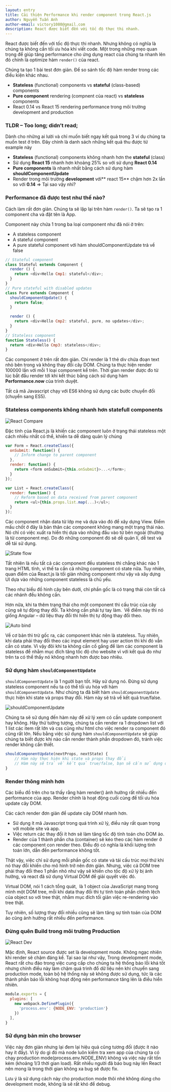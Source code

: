 ```yaml
---
layout: entry
title: Cải thiện Performance khi render component trong React.js
author: Nguyễn Tuấn Anh
author-email: victory1080@gmail.com
description: React được biết đến với tốc độ thực thi nhanh.
---
```


React được biết đến với tốc độ thực thi nhanh. Nhưng không có nghĩa là chúng ta không cần tối ưu hóa khi viết code. Một trong những mẹo quan trọng để giúp tăng performance cho ứng dụng react của chúng ta nhanh lên đó chính là optimize hàm `render()` của react.

Chúng ta tạo 1 bài test đơn giản. Để so sánh tốc độ hàm render trong các điều kiện khác nhau.

- **Stateless** (functional) components vs **stateful** (class-based) components
- **Pure component** rendering (compnent của react) vs **stateless** components
- React 0.14 vs React 15 rendering performance trong môi trường development and production

### TLDR – Too long; didn’t read;

Dành cho những ai lười và chỉ muốn biết ngay kết quả trong 3 ví dụ chúng ta muốn test ở trên. Đây chính là danh sách những kết quả thu được từ example này

- **Stateless** (functional) components không nhanh hơn the **stateful** (class)
- Sử dụng **React 15** nhanh hơn khoảng 25% so với sử dụng **React 0.14**
- **Pure components** là nhanh nhất bằng cách sử dụng hàm **shouldComponentUpdate**
- Render trong môi trường **development** với** react 15** chậm hơn 2x lần so với **0.14** => Tại sao vậy nhỉ?

### Performance đã được test như thế nào?

Cách làm rất đơn giản. Chúng ta sẽ lặp lại trên hàm `render()`. Ta sẽ tạo ra 1 component cha và đặt tên là App.

Component này chứa 1 trong ba loại component như đã nói ở trên:

- A stateless component
- A stateful component
- A pure stateful component với hàm shouldComponentUpdate trả về false

```js
// Stateful component
class Stateful extends Component {
  render () {
    return <div>Hello Cmp1: stateful</div>;
  }
}
// Pure stateful with disabled updates
class Pure extends Component {
  shouldComponentUpdate() {
    return false;
  }

  render () {
    return <div>Hello Cmp2: stateful, pure, no updates</div>;
  }
}
// Stateless component
function Stateless() {
  return <div>Hello Cmp3: stateless</div>;
}
```

Các component ở trên rất đơn giản. Chỉ render là 1 thẻ div chứa đoạn text nhỏ bên trong và không thay đổi cây DOM. Chúng ta thực hiện render 100000 lần với mỗi 1 loại component kể trên. Thời gian render được đo từ lúc bắt đầu render tới khi kết thúc bằng cách sử dụng hàm **Performance.now** của trình duyệt.

Tất cả mã Javascript chạy với ES6 không sử dụng các bước chuyển đổi (chuyển sang ES5).

### Stateless components không nhanh hơn statefull components

![React Compare](https://drive.google.com/uc?id=0B05rqFCwNCjkWnA1RFBtSENNalE&export=download)

Đặc tính của React.js là khiến các component luôn ở trạng thái stateless một cách nhiều nhất có thể, khiến ta dễ dàng quản lý chúng

```js
var Form = React.createClass({
  onSubmit: function() {
    // Inform change to parent component
  },
  render: function() {
    return <form onSubmit={this.onSubmit}>...</form>;
  }
});

var List = React.createClass({
  render: function() {
    // Reform based on data received from parent component
    return <ul>{this.props.list.map(...)</ul>;
  }
});
```

Các component nhận data từ lớp mẹ và dựa vào đó để xây dựng View. Điểm mấu chốt ở đây là bản thân các component không mang một trạng thái nào. Nó chỉ có việc xuất ra hiển thị dựa vào những đầu vào từ bên ngoài (thường là từ component mẹ). Do đó những component đó sẽ dễ quản lí, dễ test và dễ tái sử dụng.

![State flow](https://drive.google.com/uc?id=0B05rqFCwNCjkSkF1X3g4emgyVEk&export=download)

Tất nhiên là nếu tất cả các component đều stateless thì chẳng khác nào 1 trang HTML tĩnh, vì thế ta cần cả những component có state nữa. Tuy nhiên, quan điểm của React.js là tối giản những component như vậy và xây dựng UI dựa vào những component stateless là chủ yếu.

Theo như biểu đồ hình cây bên dưới, chỉ phần gốc là có trạng thái còn tất cả các nhánh đều không cần.

Hơn nữa, khi ta thêm trạng thái cho một component thì cấu trúc của cây cũng sẽ tự động thay đổi. Ta không cần phải tự tay làm.  Về điểm này thì nó giống Angular – dữ liệu thay đổi thì hiển thị tự động thay đổi theo.

![Auto bind](https://drive.google.com/uc?id=0B05rqFCwNCjkWUxQRFBBMEVvVXM&export=download)

Về cơ bản thì trừ gốc ra, các component khác nên là stateless. Tuy nhiên, khi data phải thay đổi theo các input element hay user action thì khi đó vẫn cần có state. Vì vậy đôi khi ta không cần cố gắng để làm các component là stateless để nhằm mục đích tăng tốc độ cho website vì với kết quả đo như trên ta có thể thấy nó không nhanh hơn được bao nhiêu.

### Sử dụng hàm `shouldComponentUpdate`

`shouldComponentUpdate` là 1 người bạn tốt. Hãy sử dụng nó. Đừng sử dụng stateless component nếu ta có thể tối ưu hóa với hàm `shouldComponentUpdate`. Như chúng ta đã biết hàm `shouldComponentUpdate` thực hiện khi state và props thay đổi. Hàm này sẽ trả về kết quả true/false.

![shouldComponentUpdate](https://drive.google.com/uc?id=0B05rqFCwNCjkZTFqaWJTNDdqY2c&export=download)

Chúng ta sẽ sử dụng đến hàm này để xử lý xem có cần update component hay không. Hãy thử tưởng tượng, chúng ta cần render ra 1 dropdown list với 1 list các item rất lớn và css cũng như html cho việc render ra component đó cũng rất lớn. Nếu bằng việc sử dụng hàm `shouldComponentUpdate` sẽ giúp chúng ta biết được khi nào cần render thành phần dropdown đó, tránh việc render không cần thiết.

```js
shouldComponentUpdate(nextProps, nextState) {
    // Hàm này thực hiện khi state và props thay đổi
    // Hàm này sẽ trả về kết quả true/false, bạn sẽ cần sử dụng đến hàm này để xử lý xem có cần update component không
}
```

### Render thông minh hơn

Các biểu đồ trên cho ta thấy rằng hàm render() ảnh hưởng rất nhiều đến performance của app. Render chính là hoạt động cuối cùng để tối ưu hóa update cây DOM.

Các cách render đơn giản để update cây DOM nhanh hơn.

- Sử dụng ít mã Javascript trong quá trình xử lý, điều này rất quan trọng với mobile site và app.
- Việc return các thay đổi ít hơn sẽ làm tăng tốc độ tính toán cho DOM ảo.
- Render của 1 thành phần cha (container) sẽ kéo theo các hàm render ở các component con render theo. Điều đó có nghĩa là khối lượng tính toán lớn, dẫn đến performance không tốt.

Thật vậy, việc chỉ sử dụng mỗi phần gốc có state và tái cấu trúc mọi thứ khi nó thay đổi khiến cho mô hình trở nên đơn giản. Nhưng, việc cả DOM tree phải thay đổi theo 1 phần nhỏ như vậy sẽ khiến cho tốc độ xử lý bị ảnh hưởng, và react đã sử dụng Virtual DOM để giải quyết việc đó.

Virtual DOM, nói 1 cách tổng quát,  là 1 object của JavaScript mang trong mình một DOM tree, mỗi khi data thay đổi thì tự tính toán phần chênh lệch của object so với tree thật, nhằm mục đích tối giản việc re-rendering vào tree thật.

Tuy nhiên, số lượng thay đổi nhiều cũng sẽ làm tăng sự tính toán của DOM ảo cũng ảnh hưởng rất nhiều đến performance.

### Đừng quên Build trong môi trường Production

![React Dev](https://drive.google.com/uc?id=0B05rqFCwNCjkYzRIMWw5d29ZVHc&export=download)

Mặc định, React source được set là development mode. Không ngạc nhiên khi render sẽ chậm đáng kể. Tại sao lại như vậy, Trong development mode, React rất chu đáo trong việc cung cấp cho chúng ta hệ thống báo lỗi khá tốt nhưng chính điều này làm chậm quá trình đổ dữ liệu nên khi chuyển sang production mode, toàn bộ hệ thống này sẽ không được sử dụng, tức là các thành phần báo lỗi không hoạt động nên performance tăng lên là điều hiển nhiên.

```js
module.exports = {
  plugins: [
    new webpack.DefinePlugin({
      'process.env': {NODE_ENV: 'production'}
    })
  ],
}
```

### Sử dụng bản min cho browser

Việc này đơn giản nhưng lại đem lại hiệu quả cũng tương đối (được ít nào hay ít đấy). Vì lý do gì đó mà node luôn kiểm tra xem app của chúng ta có chạy production mode(process.env.NODE_ENV) không và việc này rất tốn kém (khoảng 1/3 thời gian load). Rất nhiều người đã báo bug này lên React nên mong là trong thời gian không xa bug sẽ được fix.

Lưu ý là sử dụng cách này cho production mode thôi nhé không dùng cho development mode, không là sẽ rất khó để debug.
